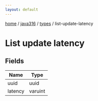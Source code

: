 ```yaml
---
layout: default
---
```


[home](/)  /  [java316](/protocol/java316)  /  [types](/protocol/java316/types)  /  list-update-latency

# List update latency

## Fields

Name | Type
---|---
uuid | uuid
latency | varuint

